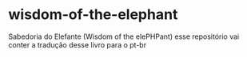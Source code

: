 # wisdom-of-the-elephant
Sabedoria do Elefante (Wisdom of the elePHPant) esse repositório vai conter a tradução desse livro para o pt-br
